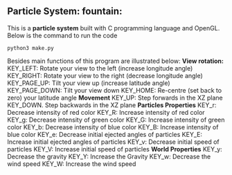 ## Particle System: fountain:
This is a __particle system__ built with C programming language and OpenGL.
Below is the command to run the code
``` shell
python3 make.py
```
Besides main functions of this program are illustrated below:
__View rotation:__
KEY_LEFT: Rotate your view to the left (increase longitude angle)
KEY_RIGHT: Rotate your view to the right (decrease longitude angle)
KEY_PAGE_UP: Tilt your view up (increase latitude angle)
KEY_PAGE_DOWN: Tilt your view down
KEY_HOME: Re-centre (set back to zero) your latitude angle
__Movement__
KEY_UP: Step forwards in the XZ plane
KEY_DOWN. Step backwards in the XZ plane
__Particles Properties__
KEY_r: Decrease intensity of red color
KEY_R: Increase intensity of red color
KEY_g: Decrease intensity of green color
KEY_G: Increase intensity of green color
KEY_b: Decrease intensity of blue color
KEY_B: Increase intensity of blue color
KEY_e: Decrease initial ejected angles of particles
KEY_E: Increase initial ejected angles of particles
KEY_v: Decrease initial speed of particles
KEY_V: Increase initial speed of particles
__World Properties__
KEY_y: Decrease the gravity
KEY_Y: Increase the Gravity
KEY_w: Decrease the wind speed
KEY_W: Increase the wind speed
